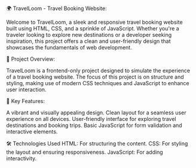 🌍 TravelLoom - Travel Booking Website:

Welcome to TravelLoom, a sleek and responsive travel booking website built using HTML, CSS, and a sprinkle of JavaScript. Whether you're a traveler looking to explore new destinations or a developer seeking inspiration, this project offers a clean and user-friendly design that showcases the fundamentals of web development.

🚀 Project Overview:

TravelLoom is a frontend-only project designed to simulate the experience of a travel booking website. The focus of this project is on structure and styling, making use of modern CSS techniques and JavaScript to enhance user interaction.

🌟 Key Features:

A vibrant and visually appealing design.
Clean layout for a seamless user experience on all devices.
User-friendly interface for exploring travel destinations and booking trips.
Basic JavaScript for form validation and interactive elements.

🛠️ Technologies Used
HTML: For structuring the content.
CSS: For styling the layout and ensuring responsiveness.
JavaScript: For adding interactivity.
